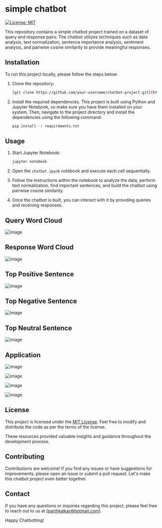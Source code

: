 # simple chatbot

[![License: MIT](https://img.shields.io/badge/License-MIT-blue.svg)](https://opensource.org/licenses/MIT)

This repository contains a simple chatbot project trained on a dataset of query and response pairs. The chatbot utilizes techniques such as data analysis, text normalization, sentence importance analysis, sentiment analysis, and pairwise cosine similarity to provide meaningful responses.

## Installation

To run this project locally, please follow the steps below:

1. Clone the repository:

   ```bash
   [git clone https://github.com/your-username/chatbot-project.git](https://github.com/ParthKalkar/simple-chatbot.git)
   ```

2. Install the required dependencies. This project is built using Python and Jupyter Notebook, so make sure you have them installed on your system. Then, navigate to the project directory and install the dependencies using the following command:

   ```bash
   pip install -r requirements.txt
   ```

## Usage

1. Start Jupyter Notebook:

   ```bash
   jupyter notebook
   ```

2. Open the `chatbot.ipynb` notebook and execute each cell sequentially.

3. Follow the instructions within the notebook to analyze the data, perform text normalization, find important sentences, and build the chatbot using pairwise cosine similarity.

4. Once the chatbot is built, you can interact with it by providing queries and receiving responses.

## Query Word Cloud
![image](https://github.com/ParthKalkar/simple-chatbot/assets/50231750/7ffa6283-68b5-4bec-ad2a-75a7a942bca4)

## Response Word Cloud
![image](https://github.com/ParthKalkar/simple-chatbot/assets/50231750/b346c2c1-5098-4c67-989e-6a47dd15663c)


## Top Positive Sentence
![image](https://github.com/ParthKalkar/simple-chatbot/assets/50231750/acdea171-9b87-431c-8665-5d6a633b3142)


## Top Negative Sentence
![image](https://github.com/ParthKalkar/simple-chatbot/assets/50231750/89cadc26-ae59-43fc-9cc5-6b1dc84481e3)


## Top Neutral Sentence
![image](https://github.com/ParthKalkar/simple-chatbot/assets/50231750/849ed9ec-ee38-44b8-a641-327765a95b17)

## Application
![image](https://github.com/ParthKalkar/simple-chatbot/assets/50231750/f77ede1e-120e-4ecb-b9ce-738cc3eaf6dd)

![image](https://github.com/ParthKalkar/simple-chatbot/assets/50231750/9724631c-6e8e-4347-95d5-b5cb0faa8fd5)

![image](https://github.com/ParthKalkar/simple-chatbot/assets/50231750/1d9c75cd-411b-4697-a259-7a36d9404873)

![image](https://github.com/ParthKalkar/simple-chatbot/assets/50231750/7105bb13-51e1-4453-be08-a5cdfd0dc5b8)


## License

This project is licensed under the [MIT License](https://opensource.org/licenses/MIT). Feel free to modify and distribute the code as per the terms of the license.


These resources provided valuable insights and guidance throughout the development process.

## Contributing

Contributions are welcome! If you find any issues or have suggestions for improvements, please open an issue or submit a pull request. Let's make this chatbot project even better together.

## Contact

If you have any questions or inquiries regarding this project, please feel free to reach out to us at [parthkalkar@hotmail.com].

Happy Chatbotting!
